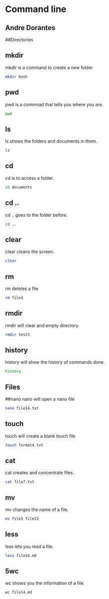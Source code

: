 # Command line
## Andre Dorantes

##Directories

## mkdir
mkdir is a command to create a new folder
```sh
mkdir bash
```

## pwd
pwd is a commnad that tells you where you are.
```sh
pwd
```

## ls
ls shows the folders and documents in them.
```sh
ls
```

## cd
cd is to access a folder.
```sh
cd documents
```

## cd ..
cd .. goes to the folder before.
```sh
cd ..
```

## clear
clear cleans the screen.
```sh
clear
```

## rm
rm deletes a file
```sh
rm file3
```

## rmdir
rmdir will clear and empty directory.
```sh
rmdir test3
```

## history
history will show the history of commands done.
```sh
history
```

## Files

##nano
nano will open a nano file
```sh
nano file14.txt
```

## touch
touch will create a blank touch file
```sh
touch format4.txt
```

## cat
cat creates and concentrate files.
```sh
cat file7.txt
```

## mv
mv changes the name of a file.
```sh
mv file3 file13
```

## less
less lets you read a file.
```sh
less file14.md
```

## 5wc
wc shows you the information of a file.
```sh
wc file14.md
```
